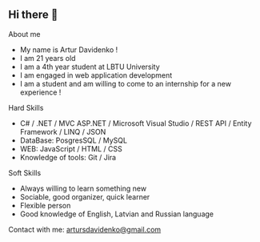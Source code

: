 ## Hi there 👋

About me

 - My name is Artur Davidenko !
 - I am 21 years old 
 - I am a 4th year student at LBTU University
 - I am engaged in web application development
 - I am a student and am willing to come to an internship for a new experience !

Hard Skills

 - C# / .NET / MVC ASP.NET / Microsoft Visual Studio / REST API / Entity Framework / LINQ / JSON
 - DataBase: PosgresSQL / MySQL 
 - WEB: JavaScript / HTML / CSS 
 - Knowledge of tools: Git / Jira 

Soft Skills
 
 - Always willing to learn something new
 - Sociable, good organizer, quick learner 
 - Flexible person
 - Good knowledge of English, Latvian and Russian language
   

 Contact with me: 
   artursdavidenko@gmail.com
  
   


<!--
**ArturDavidenko/ArturDavidenko** is a ✨ _special_ ✨ repository because its `README.md` (this file) appears on your GitHub profile.

Here are some ideas to get you started:

- 🔭 I’m currently working on ...
- 🌱 I’m currently learning ...
- 👯 I’m looking to collaborate on ...
- 🤔 I’m looking for help with ...
- 💬 Ask me about ...
- 📫 How to reach me: ...
- 😄 Pronouns: ...
- ⚡ Fun fact: ...
-->
